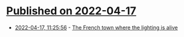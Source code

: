 # [Published on 2022-04-17](index.md)

* [2022-04-17, 11:25:56](https://news.ycombinator.com/item?id=31060095) - [The French town where the lighting is alive](https://www.bbc.com/future/article/20220407-the-living-lights-that-could-reduce-energy-use)
